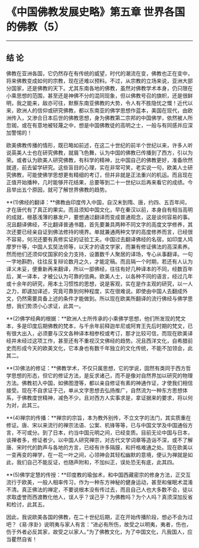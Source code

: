 # 《中国佛教发展史略》第五章 世界各国的佛教（5）

------

## 结 论

佛教在亚洲各国，它仍然存在有传统的威望，时代的潮流在变，佛教也正在变中，将来佛教变成如何的宗教，现在还难以预料。不过，从宗教的立场来说，亚洲大部分国家，还是佛教的天下。尤其东南各地的佛教，虽然对佛教学术本身，仍只限在小乘思想的范围，甚至还是神佛不分的混同现象，但以佛教号召的旗帜，还是很鲜明，我之能来，敌亦可往，默察东南亚佛教的大势，令人有不胜隐忧之慨！近代以来，欧洲人的信仰或研究佛教，都以东南亚的佛学思想作蓝本，美国在现代，由欧洲传入，又渗合日本后世的佛教思想，身为佛教第二宗邦的中国佛学，依然被人所忽铷，或在有意地被轻蔑之中，想是中国佛教徒的高明之士，一般与有同感并应深加警惕的！

欧美佛教传播的情形，既已略如前述，在这二十世纪的前半个世纪以来，许多人听说英美人士也在研究佛教，就眉飞色舞，认为中国的佛教已传播到了西方，引以为荣。或者认为欧美人研究佛教，有科学的精神，比中国自己的佛教更好，准备欣然就道，前去留学研究。这些盲目的心理，实在非常可笑，老实说一句，欧美人士研究佛教，可能使佛学思想更有精细的考订，但并非就是正法重兴的机运。而且现在正值开始播种，几时能够开花结果，总要等到二十一世纪以后再来看它的成绩。今且举出五个原因，就可了解世界佛教的趋势。

**(1)佛经的翻译：**佛教由印度传入中国，自汉末到隋、唐，约四、五百年间，才在唐代有了真正的果实。而且须知中国文化，早在秦汉以前，本身自有相当高明的成就，根基浅薄的暴发户，要想通过翻译而变成普通观念，这是谈何容易的事。况且翻译佛经，不比翻译普通书籍，首先要兼具两种不同文字的高度文学修养，其次还要已经亲自证到佛法修持的境界。单就兼通两种文学的高度修养而言，已经很不容易，何况还要有真修实证的证验工夫。中国过去翻译佛经的名宿，如印度人鸠摩罗什等，中国人玄奘法师等，以天才的语文学家，而兼有修证佛法的高深素养。然而他们还须仰仗国家的全力支持，设置数千人聚居的译场，专心从事翻译。一句一字地斟酌，往往反复辩论数月之久，才能定稿。而且隔一个时期，若还有人认为译义未妥，便重新再来翻译，所以一部佛经，往往有好几种译本的不同，经数百年后，某一译本，才被公认为可靠的信典。欧美人士，以各种不同的语言，经过几年或十余年的研究，用本土习惯性的思想，说是客观，实在是作主观的研究，以一人之力，即遽加译述，究竟可靠到何种程度，实在很难说。即使由中国人去翻成外文，仍然需要具备上述的条件才能做到。所以现在欧美所翻译的流行佛经与佛学思想，我们势须小心求证，此其一。

**(2)佛学经典的根据：**欧洲人士所传承的小乘佛学思想，他们所发现的梵文本，多是印度后期佛教的梵本，与千余年前释迦牟尼或阿育王先后时期的梵文，已有很大出入，必须要与汉文各种译本相参校或考订，那才比较可信，而现在欧美译经并未经过这项工作，甚至还有不重视汉文佛经的趋势。况且西洋文化，自希腊前史而形成今天的欧美文化，它本身也有数千年独立的文化传统，不能不加领会，此其二。

**(3)佛法的修证：**佛教学术，不仅只属思想，它的学说，固然有类同于西方哲学思想的形态，但它的修证方法，是反求诸己，而不是像对自然界加以研究的物理方法。佛教初入中国，如佛图澄等，都以亲自修证有素的神通作证，才使我们相信接受。现在不自求证于己，单从文字思想去弘扬推广，自然流为一种东方思想体系，于佛教度世精神，减色不少。且对西方人实事求是，拿证据来的要求，将以何为对，此其三。

**(4)禅宗的传播：**禅宗的宗旨，本为教外别传，不立文字的法门，其实质重在修证。唐、宋以来流行的禅宗法语、公案、机锋等等，已与中国文学及中国通俗方言，不可或分。到了日本，约当中国元明之间，已经变质。目前无论中国与日本，谈禅者多，修证者少。以中国人研究禅宗，对古代文学词章等造诣不深，或不了解唐、宋时代的韵声与各地的方言，已经有许多隔膜，和扞格难通之处。现在欧美以一变再变的禅学，在一花一叶之间，心领神会其轻松幽默的意境，便认为禅就是如此，我们自己不能反证，也随声附和，不加纠正，误处恐无有底，此其四。

**(5)佛学定慧的传授：**印度教的瑜伽术，和中国西藏密宗的修身方法，正交互流行于欧美，一般人相率传习，作为一种东方神秘的健身运动，甚至和催眠术混淆不清。真正佛法的禅定，不要说根本没有传过去，而且自己人也大多数不会，徒以求取虚誉而西渡教化他人，误人乎？误己乎？为佛教吗？为个人吗？真须深加反省和检讨，此其五。

因此，我说欧美各国的佛教，在二十世纪后期，正在开始传播阶段，想必不会为过吧？《易·序卦》说明夷与家人有言：“进必有所伤，故受之以明夷，夷者，伤也，伤于外者必反其家，故受之以家人。”为了佛教文化，为了中国文化，凡我国人，应当瞿然自省！

